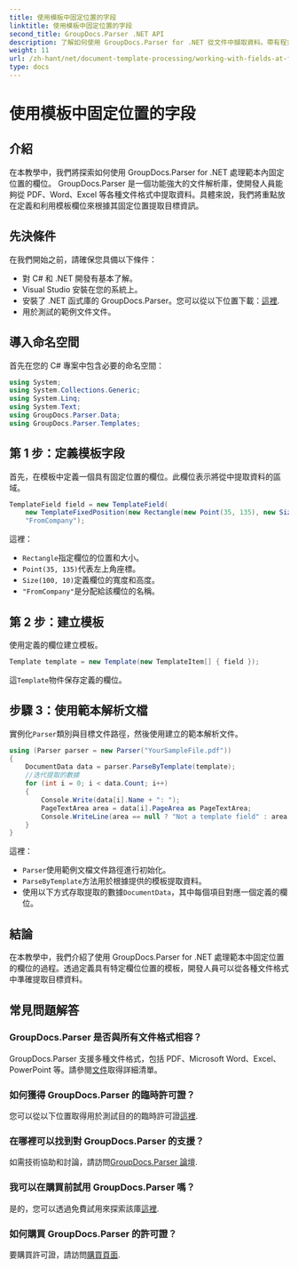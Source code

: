 ```yaml
---
title: 使用模板中固定位置的字段
linktitle: 使用模板中固定位置的字段
second_title: GroupDocs.Parser .NET API
description: 了解如何使用 GroupDocs.Parser for .NET 從文件中擷取資料。帶有程式碼範例的綜合教程。
weight: 11
url: /zh-hant/net/document-template-processing/working-with-fields-at-fixed-positions-in-templates/
type: docs
---
```

# 使用模板中固定位置的字段

## 介紹
在本教學中，我們將探索如何使用 GroupDocs.Parser for .NET 處理範本內固定位置的欄位。 GroupDocs.Parser 是一個功能強大的文件解析庫，使開發人員能夠從 PDF、Word、Excel 等各種文件格式中提取資料。具體來說，我們將重點放在定義和利用模板欄位來根據其固定位置提取目標資訊。
## 先決條件
在我們開始之前，請確保您具備以下條件：
- 對 C# 和 .NET 開發有基本了解。
- Visual Studio 安裝在您的系統上。
- 安裝了 .NET 函式庫的 GroupDocs.Parser。您可以從以下位置下載：[這裡](https://releases.groupdocs.com/parser/net/).
- 用於測試的範例文件文件。

## 導入命名空間
首先在您的 C# 專案中包含必要的命名空間：
```csharp
using System;
using System.Collections.Generic;
using System.Linq;
using System.Text;
using GroupDocs.Parser.Data;
using GroupDocs.Parser.Templates;
```
## 第 1 步：定義模板字段
首先，在模板中定義一個具有固定位置的欄位。此欄位表示將從中提取資料的區域。
```csharp
TemplateField field = new TemplateField(
    new TemplateFixedPosition(new Rectangle(new Point(35, 135), new Size(100, 10))),
    "FromCompany");
```
這裡：
- `Rectangle`指定欄位的位置和大小。
- `Point(35, 135)`代表左上角座標。
- `Size(100, 10)`定義欄位的寬度和高度。
- `"FromCompany"`是分配給該欄位的名稱。
## 第 2 步：建立模板
使用定義的欄位建立模板。
```csharp
Template template = new Template(new TemplateItem[] { field });
```
這`Template`物件保存定義的欄位。
## 步驟 3：使用範本解析文檔
實例化`Parser`類別與目標文件路徑，然後使用建立的範本解析文件。
```csharp
using (Parser parser = new Parser("YourSampleFile.pdf"))
{
    DocumentData data = parser.ParseByTemplate(template);
    //迭代提取的數據
    for (int i = 0; i < data.Count; i++)
    {
        Console.Write(data[i].Name + ": ");
        PageTextArea area = data[i].PageArea as PageTextArea;
        Console.WriteLine(area == null ? "Not a template field" : area.Text);
    }
}
```
這裡：
- `Parser`使用範例文檔文件路徑進行初始化。
- `ParseByTemplate`方法用於根據提供的模板提取資料。
- 使用以下方式存取提取的數據`DocumentData`，其中每個項目對應一個定義的欄位。

## 結論
在本教學中，我們介紹了使用 GroupDocs.Parser for .NET 處理範本中固定位置的欄位的過程。透過定義具有特定欄位位置的模板，開發人員可以從各種文件格式中準確提取目標資料。

## 常見問題解答
### GroupDocs.Parser 是否與所有文件格式相容？
 GroupDocs.Parser 支援多種文件格式，包括 PDF、Microsoft Word、Excel、PowerPoint 等。請參閱[文件](https://tutorials.groupdocs.com/parser/net/)取得詳細清單。
### 如何獲得 GroupDocs.Parser 的臨時許可證？
您可以從以下位置取得用於測試目的的臨時許可證[這裡](https://purchase.groupdocs.com/temporary-license/).
### 在哪裡可以找到對 GroupDocs.Parser 的支援？
如需技術協助和討論，請訪問[GroupDocs.Parser 論壇](https://forum.groupdocs.com/c/parser/17).
### 我可以在購買前試用 GroupDocs.Parser 嗎？
是的，您可以透過免費試用來探索該庫[這裡](https://releases.groupdocs.com/).
### 如何購買 GroupDocs.Parser 的許可證？
要購買許可證，請訪問[購買頁面](https://purchase.groupdocs.com/buy).